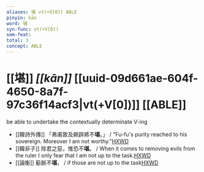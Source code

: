 ```yaml
---
aliases: 堪 vt(+V[0]) ABLE
pinyin: kān
word: 堪
syn-func: vt(+V[0])
sem-feat: 
total: 3
concept: ABLE 
---
```

# [[堪]] *[[kān]]*  [[uuid-09d661ae-604f-4650-8a7f-97c36f14acf3|vt(+V[0])]] [[ABLE]]
be able to undertake the contextually determinate V-ing
 - [[韓詩外傳]] 「弗甫敦及厥辟將不**堪**。」 / "Fu-fu's purity reached to his sovereign. Moreover I am not worthy."[HXWD](https://hxwd.org/textview.html?location=KR1c0066_tls_008-13a.11)
 - [[韓非子]] 除君之惡，惟恐不**堪**。 / When it comes to removing evils from the ruler I only fear that I am not up to the task.[HXWD](https://hxwd.org/textview.html?location=KR3c0005_tls_038-7a.12)
 - [[論衡]] 䈥脈不**堪**， / if those are not up to the task[HXWD](https://hxwd.org/textview.html?location=KR3j0080_tls_016-15a.7)